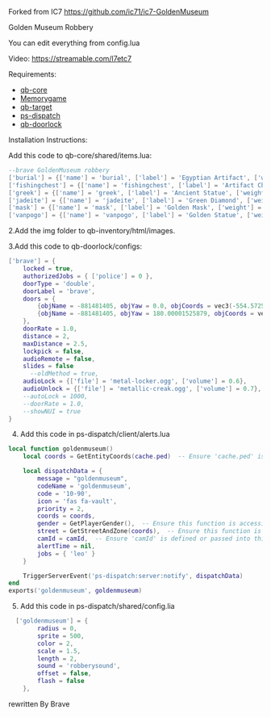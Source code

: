 Forked from IC7 https://github.com/ic71/ic7-GoldenMuseum

Golden Museum Robbery

You can edit everything from config.lua

Video: https://streamable.com/l7etc7

Requirements:

* [qb-core](https://github.com/qbcore-framework/qb-core)
* [Memorygame](https://github.com/pushkart2/memorygame)
* [qb-target](https://github.com/qbcore-framework/qb-target)
* [ps-dispatch](https://github.com/Project-Sloth/ps-dispatch)
* [qb-doorlock](https://github.com/qbcore-framework/qb-doorlock)

Installation Instructions:

Add this code to qb-core/shared/items.lua:


```lua
--brave GoldenMuseum robbery
['burial'] = {['name'] = 'burial', ['label'] = 'Egyptian Artifact', ['weight'] = 1000, ['type'] = 'item', ['image'] = 'burial-mask.png', ['unique'] = false, ['useable'] = true, ['shouldClose'] = true, ['combinable'] = nil, ['description'] = 'An Egyptian artifact from the Golden Museum'},
['fishingchest'] = {['name'] = 'fishingchest', ['label'] = 'Artifact Chest', ['weight'] = 1000, ['type'] = 'item', ['image'] = 'fishingchest.png', ['unique'] = false, ['useable'] = true, ['shouldClose'] = true, ['combinable'] = nil, ['description'] = 'Artifact chest from the Golden Museum'},
['greek'] = {['name'] = 'greek', ['label'] = 'Ancient Statue', ['weight'] = 1000, ['type'] = 'item', ['image'] = 'greek-bust.png', ['unique'] = false, ['useable'] = true, ['shouldClose'] = true, ['combinable'] = nil, ['description'] = 'Ancient statue from the Golden Museum'},
['jadeite'] = {['name'] = 'jadeite', ['label'] = 'Green Diamond', ['weight'] = 1000, ['type'] = 'item', ['image'] = 'jadeite-stone.png', ['unique'] = false, ['useable'] = true, ['shouldClose'] = true, ['combinable'] = nil, ['description'] = 'Green diamond from the Golden Museum'},
['mask'] = {['name'] = 'mask', ['label'] = 'Golden Mask', ['weight'] = 1000, ['type'] = 'item', ['image'] = 'vip_mask.png', ['unique'] = false, ['useable'] = false, ['shouldClose'] = false, ['combinable'] = nil, ['description'] = 'Golden mask from the Golden Museum'},
['vanpogo'] = {['name'] = 'vanpogo', ['label'] = 'Golden Statue', ['weight'] = 1000, ['type'] = 'item', ['image'] = 'vanpogo.png', ['unique'] = false, ['useable'] = false, ['shouldClose'] = false, ['combinable'] = nil, ['description'] = 'Golden statue from the Golden Museum'},


```
2.Add the img folder to qb-inventory/html/images.


3.Add this code to qb-doorlock/configs:
```lua
['brave'] = {
    locked = true,
    authorizedJobs = { ['police'] = 0 },
    doorType = 'double',
    doorLabel = 'brave',
    doors = {
        {objName = -881481405, objYaw = 0.0, objCoords = vec3(-554.572510, -617.887939, 35.073013)},
        {objName = -881481405, objYaw = 180.00001525879, objCoords = vec3(-556.532288, -617.896790, 35.078335)}
    },
    doorRate = 1.0,
    distance = 2,
    maxDistance = 2.5,
    lockpick = false,
    audioRemote = false,
    slides = false
      --oldMethod = true,
    audioLock = {['file'] = 'metal-locker.ogg', ['volume'] = 0.6},
    audioUnlock = {['file'] = 'metallic-creak.ogg', ['volume'] = 0.7},
    --autoLock = 1000,
    --doorRate = 1.0,
    --showNUI = true
}

```


4. Add this code in ps-dispatch/client/alerts.lua
```lua
local function goldenmuseum()
    local coords = GetEntityCoords(cache.ped)  -- Ensure 'cache.ped' is defined or passed into this function

    local dispatchData = {
        message = "goldenmuseum", 
        codeName = 'goldenmuseum',
        code = '10-90',
        icon = 'fas fa-vault',
        priority = 2,
        coords = coords,
        gender = GetPlayerGender(),  -- Ensure this function is accessible
        street = GetStreetAndZone(coords),  -- Ensure this function is accessible
        camId = camId,  -- Ensure 'camId' is defined or passed into this function
        alertTime = nil,
        jobs = { 'leo' }
    }

    TriggerServerEvent('ps-dispatch:server:notify', dispatchData)
end
exports('goldenmuseum', goldenmuseum)

```
5. Add this code in ps-dispatch/shared/config.lia

```lua
  ['goldenmuseum'] = {
        radius = 0,
        sprite = 500,
        color = 2,
        scale = 1.5,
        length = 2,
        sound = 'robberysound',
        offset = false,
        flash = false
    },
```
rewritten By Brave

